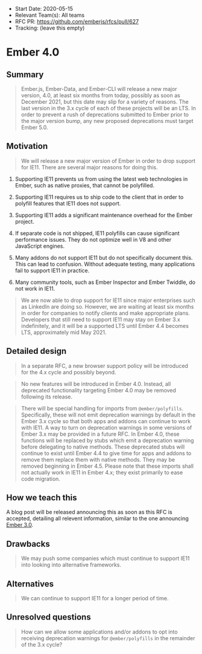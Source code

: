 - Start Date: 2020-05-15
- Relevant Team(s): All teams
- RFC PR: https://github.com/emberjs/rfcs/pull/627
- Tracking: (leave this empty)

# Ember 4.0

## Summary

> Ember.js, Ember-Data, and Ember-CLI will release a new major version, 4.0,
at least six months from today, possibly as soon as December 2021, but this date
may slip for a variety of reasons.
The last version in the 3.x cycle of each of these projects will be an LTS.
In order to prevent a rush of deprecations submitted to Ember prior to the major
version bump, any new proposed deprecations must target Ember 5.0.

## Motivation

> We will release a new major version of Ember in order to drop support for IE11.
There are several major reasons for doing this.

1. Supporting IE11 prevents us from using the latest web technologies in Ember,
such as native proxies, that cannot be polyfilled.

1. Supporting IE11 requires us to ship code to the client that in order to polyfill
features that IE11 does not support.

1. Supporting IE11 adds a significant maintenance overhead for the Ember project.

1. If separate code is not shipped, IE11 polyfills can cause significant performance issues.
They do not optimize well in V8 and other JavaScript engines.

1. Many addons do not support IE11 but do not specifically document this. This can lead
to confusion. Without adequate testing, many applications fail to support IE11 in practice.

1. Many community tools, such as Ember Inspector and Ember Twiddle, do not work in IE11.

> We are now able to drop support for IE11 since major enterprises such as LinkedIn
are doing so. However, we are waiting at least six months in order for companies to notify
clients and make appropriate plans. Developers that still need to support IE11 may
stay on Ember 3.x indefinitely, and it will be a supported LTS until Ember 4.4 becomes LTS,
approximately mid May 2021.

## Detailed design

> In a separate RFC, a new browser support policy will be introduced for the 4.x cycle
and possibly beyond.

> No new features will be introduced in Ember 4.0. Instead,
all deprecated functionality targeting Ember 4.0 may be removed following its release.

> There will be special handling for imports from `@ember/polyfills`. Specifically,
these will not emit deprecation warnings by default in the Ember 3.x cycle so that both
apps and addons can continue to work with IE11. A way to turn on deprecation warnings
in some versions of Ember 3.x may be provided in a future RFC.
In Ember 4.0, these functions will be replaced by stubs which emit a deprecation warning
before delegating to native methods.
These deprecated stubs will continue to exist until Ember 4.4 to give time for apps and addons
to remove them replace them with native methods.
They may be removed beginning in Ember 4.5.
Please note that these imports shall not actually work in IE11 in Ember 4.x; they exist
primarily to ease code migration.

## How we teach this

A blog post will be released announcing this as soon as this RFC is accepted, detailing
all relevent information, similar to the one announcing
[Ember 3.0](https://blog.emberjs.com/2017/10/03/the-road-to-ember-3-0.html).

## Drawbacks

> We may push some companies which must continue to support IE11 into looking into
alternative frameworks.

## Alternatives

> We can continue to support IE11 for a longer period of time.

## Unresolved questions

> How can we allow some applications and/or addons to opt into receiving deprecation
warnings for `@ember/polyfills` in the remainder of the 3.x cycle?
